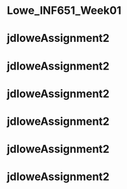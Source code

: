 # Lowe_INF651_Week01
# jdloweAssignment2
# jdloweAssignment2
# jdloweAssignment2
# jdloweAssignment2
# jdloweAssignment2
# jdloweAssignment2
